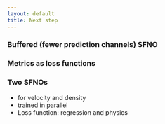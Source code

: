 ```yaml
---
layout: default
title: Next step
---
```


### Buffered (fewer prediction channels) SFNO

### Metrics as loss functions

### Two SFNOs 

- for velocity and density
- trained in parallel
- Loss function: regression and physics